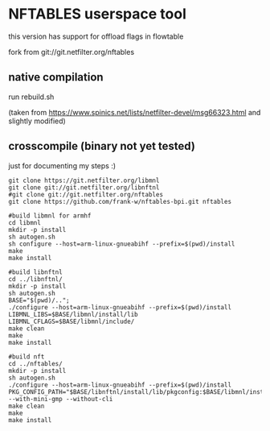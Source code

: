 # NFTABLES userspace tool

this version has support for offload flags in flowtable

fork from git://git.netfilter.org/nftables

## native compilation


run rebuild.sh

(taken from https://www.spinics.net/lists/netfilter-devel/msg66323.html and slightly modified)

## crosscompile (binary not yet tested)

just for documenting my steps :)

```
git clone https://git.netfilter.org/libmnl
git clone git://git.netfilter.org/libnftnl
#git clone git://git.netfilter.org/nftables
git clone https://github.com/frank-w/nftables-bpi.git nftables

#build libmnl for armhf
cd libmnl
mkdir -p install
sh autogen.sh
sh configure --host=arm-linux-gnueabihf --prefix=$(pwd)/install
make
make install

#build libnftnl
cd ../libnftnl/
mkdir -p install
sh autogen.sh
BASE="$(pwd)/..";
./configure --host=arm-linux-gnueabihf --prefix=$(pwd)/install LIBMNL_LIBS=$BASE/libmnl/install/lib LIBMNL_CFLAGS=$BASE/libmnl/include/
make clean
make
make install

#build nft
cd ../nftables/
mkdir -p install
sh autogen.sh
./configure --host=arm-linux-gnueabihf --prefix=$(pwd)/install PKG_CONFIG_PATH="$BASE/libnftnl/install/lib/pkgconfig:$BASE/libmnl/install/lib/pkgconfig" --with-mini-gmp --without-cli
make clean
make
make install
```
